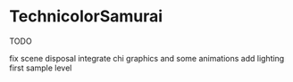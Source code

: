 TechnicolorSamurai
==================

TODO

   fix scene disposal
   integrate chi graphics and some animations
   add lighting
   first sample level
   
